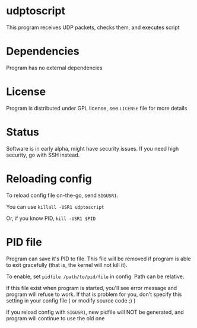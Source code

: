 # udptoscript
This program receives UDP packets, checks them, and executes script

# Dependencies
Program has no external dependencies

# License
Program is distributed under GPL license, see `LICENSE` file for more details

# Status
Software is in early alpha, might have security issues. If you need high security, go with SSH instead.

# Reloading config
To reload config file on-the-go, send `SIGUSR1`.

You can use `killall -USR1 udptoscript`

Or, if you know PID, `kill -USR1 $PID`

# PID file
Program can save it's PID to file. This file will be removed if program is
able to exit gracefully (that is, the kernel will not kill it).

To enable, set `pidfile /path/to/pid/file` in config. Path can be relative.

If this file exist when program is started, you'll see error message and program
will refuse to work. If that is problem for you, don't specify this setting in
your config file ( or modify source code ;) )

If you reload config with `SIGUSR1`, new pidfile will NOT be generated, and
program will continue to use the old one
